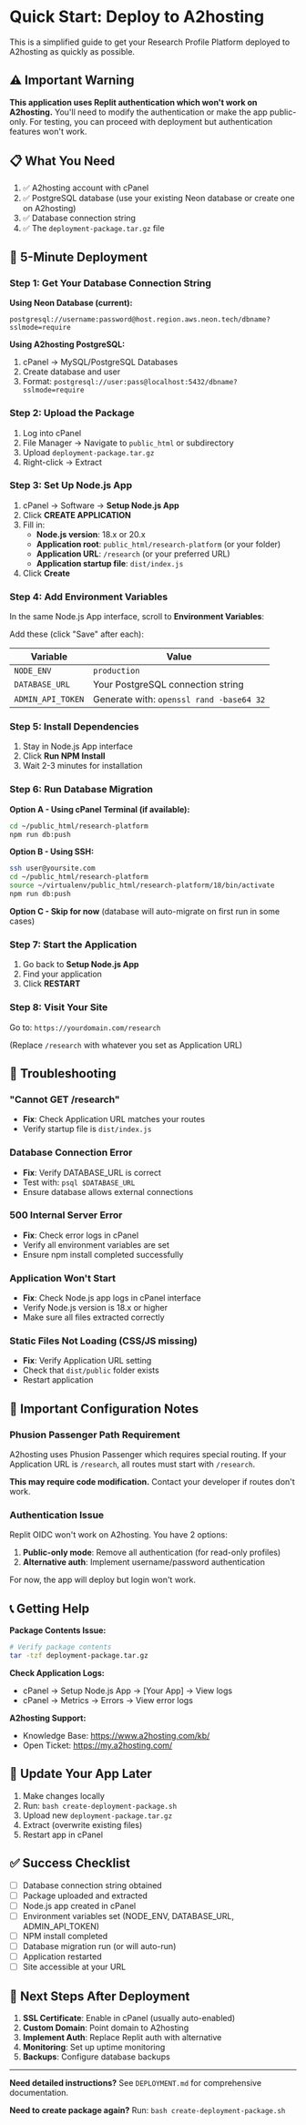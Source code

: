 # Quick Start: Deploy to A2hosting

This is a simplified guide to get your Research Profile Platform deployed to A2hosting as quickly as possible.

## ⚠️ Important Warning

**This application uses Replit authentication which won't work on A2hosting.** You'll need to modify the authentication or make the app public-only. For testing, you can proceed with deployment but authentication features won't work.

## 📋 What You Need

1. ✅ A2hosting account with cPanel
2. ✅ PostgreSQL database (use your existing Neon database or create one on A2hosting)
3. ✅ Database connection string
4. ✅ The `deployment-package.tar.gz` file

## 🚀 5-Minute Deployment

### Step 1: Get Your Database Connection String

**Using Neon Database (current):**
```
postgresql://username:password@host.region.aws.neon.tech/dbname?sslmode=require
```

**Using A2hosting PostgreSQL:**
1. cPanel → MySQL/PostgreSQL Databases
2. Create database and user
3. Format: `postgresql://user:pass@localhost:5432/dbname?sslmode=require`

### Step 2: Upload the Package

1. Log into cPanel
2. File Manager → Navigate to `public_html` or subdirectory
3. Upload `deployment-package.tar.gz`
4. Right-click → Extract

### Step 3: Set Up Node.js App

1. cPanel → Software → **Setup Node.js App**
2. Click **CREATE APPLICATION**
3. Fill in:
   - **Node.js version**: 18.x or 20.x
   - **Application root**: `public_html/research-platform` (or your folder)
   - **Application URL**: `/research` (or your preferred URL)
   - **Application startup file**: `dist/index.js`
4. Click **Create**

### Step 4: Add Environment Variables

In the same Node.js App interface, scroll to **Environment Variables**:

Add these (click "Save" after each):

| Variable | Value |
|----------|-------|
| `NODE_ENV` | `production` |
| `DATABASE_URL` | Your PostgreSQL connection string |
| `ADMIN_API_TOKEN` | Generate with: `openssl rand -base64 32` |

### Step 5: Install Dependencies

1. Stay in Node.js App interface
2. Click **Run NPM Install**
3. Wait 2-3 minutes for installation

### Step 6: Run Database Migration

**Option A - Using cPanel Terminal (if available):**
```bash
cd ~/public_html/research-platform
npm run db:push
```

**Option B - Using SSH:**
```bash
ssh user@yoursite.com
cd ~/public_html/research-platform
source ~/virtualenv/public_html/research-platform/18/bin/activate
npm run db:push
```

**Option C - Skip for now** (database will auto-migrate on first run in some cases)

### Step 7: Start the Application

1. Go back to **Setup Node.js App**
2. Find your application
3. Click **RESTART**

### Step 8: Visit Your Site

Go to: `https://yourdomain.com/research`

(Replace `/research` with whatever you set as Application URL)

## 🐛 Troubleshooting

### "Cannot GET /research"
- **Fix**: Check Application URL matches your routes
- Verify startup file is `dist/index.js`

### Database Connection Error
- **Fix**: Verify DATABASE_URL is correct
- Test with: `psql $DATABASE_URL`
- Ensure database allows external connections

### 500 Internal Server Error
- **Fix**: Check error logs in cPanel
- Verify all environment variables are set
- Ensure npm install completed successfully

### Application Won't Start
- **Fix**: Check Node.js app logs in cPanel interface
- Verify Node.js version is 18.x or higher
- Make sure all files extracted correctly

### Static Files Not Loading (CSS/JS missing)
- **Fix**: Verify Application URL setting
- Check that `dist/public` folder exists
- Restart application

## 📝 Important Configuration Notes

### Phusion Passenger Path Requirement

A2hosting uses Phusion Passenger which requires special routing. If your Application URL is `/research`, all routes must start with `/research`.

**This may require code modification.** Contact your developer if routes don't work.

### Authentication Issue

Replit OIDC won't work on A2hosting. You have 2 options:

1. **Public-only mode**: Remove all authentication (for read-only profiles)
2. **Alternative auth**: Implement username/password authentication

For now, the app will deploy but login won't work.

## 📞 Getting Help

**Package Contents Issue:**
```bash
# Verify package contents
tar -tzf deployment-package.tar.gz
```

**Check Application Logs:**
- cPanel → Setup Node.js App → [Your App] → View logs
- cPanel → Metrics → Errors → View error logs

**A2hosting Support:**
- Knowledge Base: https://www.a2hosting.com/kb/
- Open Ticket: https://my.a2hosting.com/

## 🔄 Update Your App Later

1. Make changes locally
2. Run: `bash create-deployment-package.sh`
3. Upload new `deployment-package.tar.gz`
4. Extract (overwrite existing files)
5. Restart app in cPanel

## ✅ Success Checklist

- [ ] Database connection string obtained
- [ ] Package uploaded and extracted
- [ ] Node.js app created in cPanel
- [ ] Environment variables set (NODE_ENV, DATABASE_URL, ADMIN_API_TOKEN)
- [ ] NPM install completed
- [ ] Database migration run (or will auto-run)
- [ ] Application restarted
- [ ] Site accessible at your URL

## 🎯 Next Steps After Deployment

1. **SSL Certificate**: Enable in cPanel (usually auto-enabled)
2. **Custom Domain**: Point domain to A2hosting
3. **Implement Auth**: Replace Replit auth with alternative
4. **Monitoring**: Set up uptime monitoring
5. **Backups**: Configure database backups

---

**Need detailed instructions?** See `DEPLOYMENT.md` for comprehensive documentation.

**Need to create package again?** Run: `bash create-deployment-package.sh`
